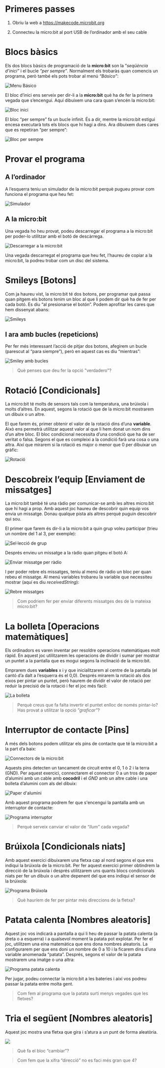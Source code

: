Primeres passes
===============

1.  Obriu la web a <https://makecode.microbit.org>

2.  Connecteu la micro:bit al port USB de l’ordinador amb el seu cable

Blocs bàsics
============

Els dos blocs bàsics de programació de la **micro:bit** son la
“*seqüència d’inici”* i el bucle *“per sempre”*. Normalment els trobaràs quan comencis un programa, però també els pots trobar al menú
*“Básico”*:

![Menu Básico](./media/media/image1.png)

El bloc d’inici ens serveix per dir-li a la **micro:bit** què ha de fer
la primera vegada que s’encengui. Aquí dibuixem una cara quan s’encén la
micro:bit:

![Bloc inici](./media/media/image2.png)

El bloc “per sempre” fa un bucle infinit. És a dir, mentre la micro:bit
estigui encesa executarà tots els blocs que hi hagi a dins. Ara dibuixem
dues cares que es repetiran “per sempre”:

![Bloc per sempre](./media/media/image2.png)

Provar el programa
==================

A l’ordinador
-------------

A l’esquerra teniu un simulador de la micro:bit perquè pugueu provar com
funciona el programa que heu fet:

![Simulador](./media/media/image3.png)

A la micro:bit
--------------

Una vegada ho heu provat, podeu descarregar el programa a la micro:bit
per poder-lo utilitzar amb el botó de descàrrega.

![Descarregar a la micro:bit](./media/media/image4.png)

Una vegada descarregat el programa que heu fet, l’haureu de copiar a la
micro:bit, la podreu trobar com un disc del sistema.

Smileys \[Botons\]
==================

Com ja haureu vist, la micro:bit té dos botons, per programar què passa
quan pitgem els botons tenim un bloc al que li podem dir què ha de fer
per cada botó. Es diu “al presionarse el botón”. Podem aprofitar les
cares que hem dissenyat abans:

![Smileys](./media/media/image5.png)

I ara amb bucles (repeticions)
--------------

Per fer més interessant l’acció de pitjar dos botons, afegirem un bucle
(parescut al “para siempre”), però en aquest cas es diu “mientras”:

![Smiley amb bucles](./media/media/image6.png)

> Què penses que deu fer la opció "verdadero"?

Rotació \[Condicionals\]
========================

La micro:bit té molts de sensors tals com la temperatura, una brúixola i
molts d’altres. En aquest, segons la rotació que de la micro:bit
mostrarem un dibuix o un altre.

El que farem és, primer obtenir el valor de la rotació dins d’una
**variable**. Això ens permetrà utilitzar aquest valor al que li hem
donat un nom dins d’un altre bloc. El bloc condicional necessita d’una
condició que ha de ser veritat o falsa. Segons el que es compleixi a la
condició farà una cosa o una altra. Així que mirarem si la rotació es
major o menor que 0 per dibuixar un gràfic:

![Rotació](./media/media/image7.png)

Descobreix l’equip \[Enviament de missatges\]
=============================================

La micro:bit també té una ràdio per comunicar-se amb les altres
micro:bit que hi hagi a prop. Amb aquest joc haureu de descobrir quin
equip vos envia un missatge. Donau qualque pista als altres perquè
puguin descobrir qui sou.

El primer que farem és dir-li a la micro:bit a quin grup voleu
participar (trieu un nombre del 1 al 3, per exemple):

![Sel·lecció de grup](./media/media/image8.png)

Després envieu un missatge a la ràdio quan pitgeu el botó A:

![Enviar missatge per ràdio](./media/media/image9.png)

I per poder rebre els missatges, teniu al menú de ràdio un bloc per quan rebeu el missatge. Al menú variables trobareu la variable que necessiteu mostrar (aquí es diu *receivedString*):

![Rebre missatges](./media/media/image10.png)

> Com podriem fer per enviar diferents missatges des de la mateixa micro:bit?

La bolleta \[Operacions matemàtiques\]
======================================

Els ordinadors es varen inventar per resoldre operacions matemàtiques
molt ràpid. En aquest joc utilitzarem les operacions de dividir i sumar
per mostrar un puntet a la pantalla que es mogui segons la inclinació de
la micro:bit.

Emprarem dues **variables** x i y que inicialitzarem al centre de la
pantalla (el cantó d’a dalt a l’esquerra és el 0,0). Després mirarem la
rotació als dos eixos per pintar un puntet, però haurem de dividir el
valor de rotació per reduir la precisió de la rotació i fer el joc més
fàcil:

![La bolleta](./media/media/image11.png)

> Perquè creus que fa falta invertir el puntet enlloc de només pintar-lo? Has provat a utilitzar la opció *"graficar"*?

Interruptor de contacte \[Pins\]
================================

A més dels botons podem utilitzar els pins de contacte que té la
micro:bit a la part d’a baix:

![Connectors de la micro:bit](./media/media/image12.png)

Aquests pins detecten un tancament de circuit entre el 0, 1 ò 2 i la
terra (GND). 
Per aquest exercici, connectarem el connector 0 a un tros de paper d’alumini amb un cable amb **cocodril** i el *GND* amb un altre cable i una bolleta d’alumini com als del dibuix:

![Paper d'alumini](./media/media/image13.png)

Amb aquest programa podrem fer que s'encengui la pantalla amb un interruptor de contacte:

![Programa interruptor](./media/media/image14.png)

> Perquè serveix canviar el valor de *“llum”* cada vegada?

Brúixola \[Condicionals niats\]
===============================

Amb aquest exercici dibuixarem una fletxa cap al nord segons el que ens
indiqui la brúixola de la micro:bit. Per fer aquest exercici primer
obtindrem la direcció de la brúixola i després utilitzarem uns quants
blocs condicionals niats per fer un dibuix o un altre depenent del que
ens indiqui el sensor de la brúixola:

![Programa Brúixola](./media/media/image15.png)

> Què hauríem de fer per pintar més direccions de la fletxa?

Patata calenta \[Nombres aleatoris\]
====================================

Aquest joc vos indicarà a pantalla a qui li heu de passar la patata
calenta (a dreta o a esquerra) i a qualsevol moment la patata pot
explotar. Per fer el joc, utilitzem una eina matemàtica que ens dona
nombres aleatoris. La configurarem per que ens doni un nombre de 0 a 10
i la ficarem dins d’una variable anomenada “patata”. Després, segons el
valor de la patata mostrarem una imatge o una altra:

![Programa patata calenta](./media/media/image16.png)

Per jugar, podeu connectar la micro:bit a les bateries i així vos podreu passar la patata entre molta gent.

> Com fem al programa que la patata surti menys vegades que les fletxes?

Tria el següent \[Nombres aleatoris\]
=====================================

Aquest joc mostra una fletxa que gira i s’atura a un punt de forma
aleatòria.

![](./media/media/image17.png)

> Què fa el bloc “cambiar”?

> Com fem que la xifra “direcció” no es faci més gran que 4?
